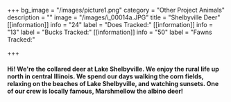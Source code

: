 +++
bg_image = "/images/picture1.png"
category = "Other Project Animals"
description = ""
image = "/images/i_00014a.JPG"
title = "Shelbyville Deer"
[[information]]
info = "24"
label = "Does Tracked:"
[[information]]
info = "13"
label = "Bucks Tracked:"
[[information]]
info = "50"
label = "Fawns Tracked:"

+++
#### Hi! We're the collared deer at Lake Shelbyville. We enjoy the rural life up north in central Illinois. We spend our days walking the corn fields, relaxing on the beaches of Lake Shelbyville, and watching sunsets. One of our crew is locally famous, Marshmellow the albino deer!